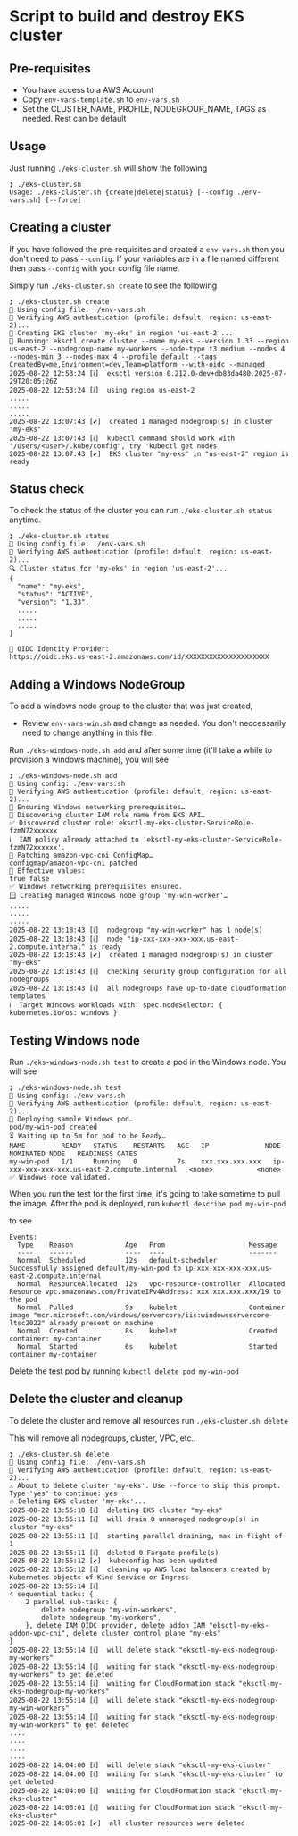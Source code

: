 # Script to build and destroy EKS cluster

## Pre-requisites 
- You have access to a AWS Account
- Copy `env-vars-template.sh` to `env-vars.sh` 
- Set the CLUSTER_NAME, PROFILE, NODEGROUP_NAME, TAGS as needed. Rest can be default


## Usage
Just running `./eks-cluster.sh` will show the following
```
❯ ./eks-cluster.sh
Usage: ./eks-cluster.sh {create|delete|status} [--config ./env-vars.sh] [--force]

```
## Creating a cluster
If you have followed the pre-requisites and created a `env-vars.sh` then you don't need to pass `--config`. If your variables are in a file named different then pass `--config` with your config file name.

Simply run `./eks-cluster.sh create` to see the following 

```
❯ ./eks-cluster.sh create
📄 Using config file: ./env-vars.sh
🔐 Verifying AWS authentication (profile: default, region: us-east-2)...
🚀 Creating EKS cluster 'my-eks' in region 'us-east-2'...
🧱 Running: eksctl create cluster --name my-eks --version 1.33 --region us-east-2 --nodegroup-name my-workers --node-type t3.medium --nodes 4 --nodes-min 3 --nodes-max 4 --profile default --tags CreatedBy=me,Environment=dev,Team=platform --with-oidc --managed
2025-08-22 12:53:24 [ℹ]  eksctl version 0.212.0-dev+db83da480.2025-07-29T20:05:26Z
2025-08-22 12:53:24 [ℹ]  using region us-east-2
.....
.....
.....
2025-08-22 13:07:43 [✔]  created 1 managed nodegroup(s) in cluster "my-eks"
2025-08-22 13:07:43 [ℹ]  kubectl command should work with "/Users/<user>/.kube/config", try 'kubectl get nodes'
2025-08-22 13:07:43 [✔]  EKS cluster "my-eks" in "us-east-2" region is ready
```

## Status check

To check the status of the cluster you can run `./eks-cluster.sh status` anytime. 

```
❯ ./eks-cluster.sh status
📄 Using config file: ./env-vars.sh
🔐 Verifying AWS authentication (profile: default, region: us-east-2)...
🔍 Cluster status for 'my-eks' in region 'us-east-2'...
{
  "name": "my-eks",
  "status": "ACTIVE",
  "version": "1.33",
  .....
  .....
  .....
}

🔐 OIDC Identity Provider:
https://oidc.eks.us-east-2.amazonaws.com/id/XXXXXXXXXXXXXXXXXXXXX

```

## Adding a Windows NodeGroup

To add a windows node group to the cluster that was just created, 

- Review `env-vars-win.sh` and change as needed. You don't neccessarily need to change anything in this file. 

Run `./eks-windows-node.sh add` and after some time (it'll take a while to provision a windows machine),  you will see

```
❯ ./eks-windows-node.sh add
📄 Using config: ./env-vars.sh
🔐 Verifying AWS authentication (profile: default, region: us-east-2)...
🔧 Ensuring Windows networking prerequisites…
🔎 Discovering cluster IAM role name from EKS API…
✅ Discovered cluster role: eksctl-my-eks-cluster-ServiceRole-fzmN72xxxxxx
ℹ️  IAM policy already attached to 'eksctl-my-eks-cluster-ServiceRole-fzmN72xxxxxx'.
📝 Patching amazon-vpc-cni ConfigMap…
configmap/amazon-vpc-cni patched
🔎 Effective values:
true false
✅ Windows networking prerequisites ensured.
🪟 Creating managed Windows node group 'my-win-worker'…
.....
.....
.....
2025-08-22 13:18:43 [ℹ]  nodegroup "my-win-worker" has 1 node(s)
2025-08-22 13:18:43 [ℹ]  node "ip-xxx-xxx-xxx-xxx.us-east-2.compute.internal" is ready
2025-08-22 13:18:43 [✔]  created 1 managed nodegroup(s) in cluster "my-eks"
2025-08-22 13:18:43 [ℹ]  checking security group configuration for all nodegroups
2025-08-22 13:18:43 [ℹ]  all nodegroups have up-to-date cloudformation templates
ℹ️  Target Windows workloads with: spec.nodeSelector: { kubernetes.io/os: windows }

```

## Testing Windows node

Run `./eks-windows-node.sh test` to create a pod in the Windows node.
You will see
```
❯ ./eks-windows-node.sh test
📄 Using config: ./env-vars.sh
🔐 Verifying AWS authentication (profile: default, region: us-east-2)...
🧪 Deploying sample Windows pod…
pod/my-win-pod created
⏳ Waiting up to 5m for pod to be Ready…
NAME         READY   STATUS    RESTARTS   AGE   IP              NODE                                          NOMINATED NODE   READINESS GATES
my-win-pod   1/1     Running   0          7s    xxx.xxx.xxx.xxx   ip-xxx-xxx-xxx-xxx.us-east-2.compute.internal   <none>           <none>
✅ Windows node validated.
```

When you run the test for the first time, it's going to take sometime to pull the image. After the pod is deployed, 
run `kubectl describe pod my-win-pod`

to see 
```
Events:
  Type    Reason             Age   From                     Message
  ----    ------             ----  ----                     -------
  Normal  Scheduled          12s   default-scheduler        Successfully assigned default/my-win-pod to ip-xxx-xxx-xxx-xxx.us-east-2.compute.internal
  Normal  ResourceAllocated  12s   vpc-resource-controller  Allocated Resource vpc.amazonaws.com/PrivateIPv4Address: xxx.xxx.xxx.xxx/19 to the pod
  Normal  Pulled             9s    kubelet                  Container image "mcr.microsoft.com/windows/servercore/iis:windowsservercore-ltsc2022" already present on machine
  Normal  Created            8s    kubelet                  Created container: my-container
  Normal  Started            6s    kubelet                  Started container my-container
```

Delete the test pod by running `kubectl delete pod my-win-pod`

## Delete the cluster and cleanup

To delete the cluster and remove all resources run `./eks-cluster.sh delete`

This will remove all nodegroups, cluster, VPC, etc..

```
❯ ./eks-cluster.sh delete
📄 Using config file: ./env-vars.sh
🔐 Verifying AWS authentication (profile: default, region: us-east-2)...
⚠️ About to delete cluster 'my-eks'. Use --force to skip this prompt.
Type 'yes' to continue: yes
🔥 Deleting EKS cluster 'my-eks'...
2025-08-22 13:55:10 [ℹ]  deleting EKS cluster "my-eks"
2025-08-22 13:55:11 [ℹ]  will drain 0 unmanaged nodegroup(s) in cluster "my-eks"
2025-08-22 13:55:11 [ℹ]  starting parallel draining, max in-flight of 1
2025-08-22 13:55:11 [ℹ]  deleted 0 Fargate profile(s)
2025-08-22 13:55:12 [✔]  kubeconfig has been updated
2025-08-22 13:55:12 [ℹ]  cleaning up AWS load balancers created by Kubernetes objects of Kind Service or Ingress
2025-08-22 13:55:14 [ℹ]  
4 sequential tasks: { 
    2 parallel sub-tasks: { 
        delete nodegroup "my-win-workers",
        delete nodegroup "my-workers",
    }, delete IAM OIDC provider, delete addon IAM "eksctl-my-eks-addon-vpc-cni", delete cluster control plane "my-eks" 
}
2025-08-22 13:55:14 [ℹ]  will delete stack "eksctl-my-eks-nodegroup-my-workers"
2025-08-22 13:55:14 [ℹ]  waiting for stack "eksctl-my-eks-nodegroup-my-workers" to get deleted
2025-08-22 13:55:14 [ℹ]  waiting for CloudFormation stack "eksctl-my-eks-nodegroup-my-workers"
2025-08-22 13:55:14 [ℹ]  will delete stack "eksctl-my-eks-nodegroup-my-win-workers"
2025-08-22 13:55:14 [ℹ]  waiting for stack "eksctl-my-eks-nodegroup-my-win-workers" to get deleted
....
....
....
....
2025-08-22 14:04:00 [ℹ]  will delete stack "eksctl-my-eks-cluster"
2025-08-22 14:04:00 [ℹ]  waiting for stack "eksctl-my-eks-cluster" to get deleted
2025-08-22 14:04:00 [ℹ]  waiting for CloudFormation stack "eksctl-my-eks-cluster"
2025-08-22 14:06:01 [ℹ]  waiting for CloudFormation stack "eksctl-my-eks-cluster"
2025-08-22 14:06:01 [✔]  all cluster resources were deleted
```